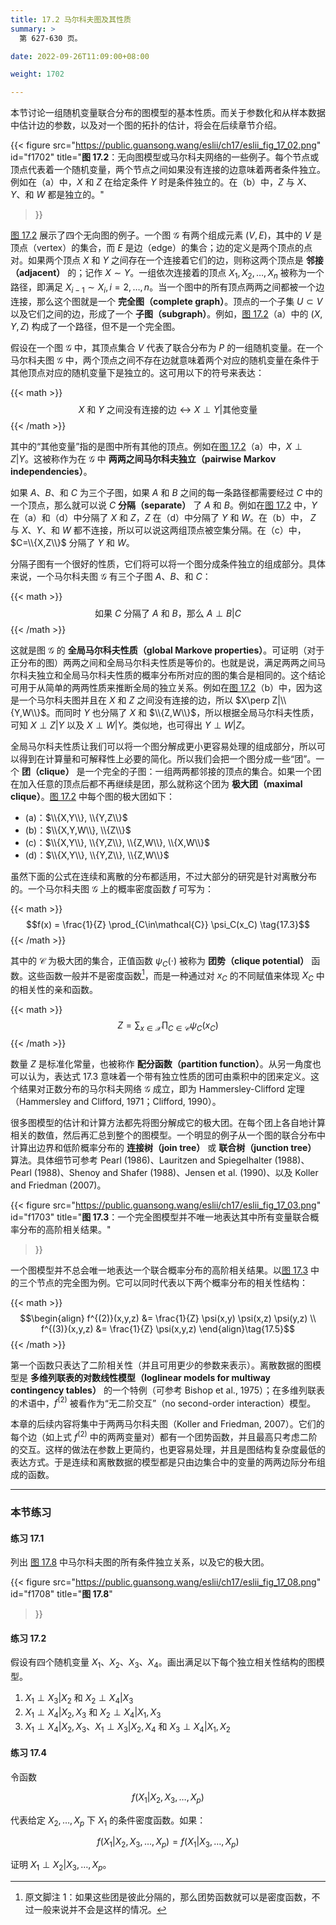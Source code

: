 ```yaml
---
title: 17.2 马尔科夫图及其性质
summary: >
  第 627-630 页。

date: 2022-09-26T11:09:00+08:00

weight: 1702

---
```


本节讨论一组随机变量联合分布的图模型的基本性质。而关于参数化和从样本数据中估计边的参数，以及对一个图的拓扑的估计，将会在后续章节介绍。

{{< figure
  src="https://public.guansong.wang/eslii/ch17/eslii_fig_17_02.png"
  id="f1702"
  title="**图 17.2**：无向图模型或马尔科夫网络的一些例子。每个节点或顶点代表着一个随机变量，两个节点之间如果没有连接的边意味着两者条件独立。例如在（a）中，$X$ 和 $Z$ 在给定条件 $Y$ 时是条件独立的。在（b）中，$Z$ 与 $X$、$Y$、和 $W$ 都是独立的。"
>}}

[图 17.2](#figure-f1702) 展示了四个无向图的例子。一个图 $\mathcal{G}$ 有两个组成元素 $(V,E)$，其中的 $V$ 是顶点（vertex）的集合，而 $E$ 是边（edge）的集合；边的定义是两个顶点的点对。如果两个顶点 $X$ 和 $Y$ 之间存在一个连接着它们的边，则称这两个顶点是 **邻接（adjacent）** 的；记作 $X\sim Y$。一组依次连接着的顶点 $X_1,X_2,\dots,X_n$ 被称为一个路径，即满足 $X_{i-1}\sim X_i,i=2,\dots,n$。当一个图中的所有顶点两两之间都被一个边连接，那么这个图就是一个 **完全图（complete graph）**。顶点的一个子集 $U\subset V$ 以及它们之间的边，形成了一个 **子图（subgraph）**。例如，[图 17.2](#figure-f1702)（a）中的 $(X,Y,Z)$ 构成了一个路径，但不是一个完全图。

假设在一个图 $\mathcal{G}$ 中，其顶点集合 $V$ 代表了联合分布为 $P$ 的一组随机变量。在一个马尔科夫图 $\mathcal{G}$ 中，两个顶点之间不存在边就意味着两个对应的随机变量在条件于其他顶点对应的随机变量下是独立的。这可用以下的符号来表达：

{{< math >}}
$$X \text{ 和 } Y \text{ 之间没有连接的边} \longleftrightarrow
X \perp Y |\text{其他变量} \tag{17.1}$$
{{< /math >}}

其中的“其他变量”指的是图中所有其他的顶点。例如在[图 17.2](#figure-f1702)（a）中，$X\perp Z|Y$。这被称作为在 $\mathcal{G}$ 中 **两两之间马尔科夫独立（pairwise Markov independencies）**。

如果 $A$、$B$、和 $C$ 为三个子图，如果 $A$ 和 $B$ 之间的每一条路径都需要经过 $C$ 中的一个顶点，那么就可以说 $C$ **分隔（separate）** 了 $A$ 和 $B$。例如在[图 17.2](#figure-f1702) 中，$Y$ 在（a）和（d）中分隔了 $X$ 和 $Z$，$Z$ 在（d）中分隔了 $Y$ 和 $W$。在（b）中， $Z$ 与 $X$、$Y$、和 $W$ 都不连接，所以可以说这两组顶点被空集分隔。在（c）中，$C=\\{X,Z\\}$ 分隔了 $Y$ 和 $W$。

分隔子图有一个很好的性质，它们将可以将一个图分成条件独立的组成部分。具体来说，一个马尔科夫图 $\mathcal{G}$ 有三个子图 $A$、$B$、和 $C$：

{{< math >}}
$$\text{如果 } C \text{ 分隔了 } A \text{ 和 } B \text{，那么 }A \perp B | C \tag{17.2}$$
{{< /math >}}

这就是图 $\mathcal{G}$ 的 **全局马尔科夫性质（global Markove properties）**。可证明（对于正分布的图）两两之间和全局马尔科夫性质是等价的。也就是说，满足两两之间马尔科夫独立和全局马尔科夫性质的概率分布所对应的图的集合是相同的。这个结论可用于从简单的两两性质来推断全局的独立关系。例如在[图 17.2](#figure-f1702)（b）中，因为这是一个马尔科夫图并且在 $X$ 和 $Z$ 之间没有连接的边，所以 $X\perp Z|\\{Y,W\\}$。而同时 $Y$ 也分隔了 $X$ 和 $\\{Z,W\\}$，所以根据全局马尔科夫性质，可知 $X\perp Z|Y$ 以及 $X\perp W|Y$。类似地，也可得出 $Y\perp W|Z$。

全局马尔科夫性质让我们可以将一个图分解成更小更容易处理的组成部分，所以可以得到在计算量和可解释性上必要的简化。所以我们会把一个图分成一些“团”。一个 **团（clique）** 是一个完全的子图：一组两两都邻接的顶点的集合。如果一个团在加入任意的顶点后都不再继续是团，那么就称这个团为 **极大团（maximal clique）**。[图 17.2](#figure-f1702) 中每个图的极大团如下：

- (a)：$\\{X,Y\\}, \\{Y,Z\\}$
- (b)：$\\{X,Y,W\\}, \\{Z\\}$
- (c)：$\\{X,Y\\}, \\{Y,Z\\}, \\{Z,W\\}, \\{X,W\\}$
- (d)：$\\{X,Y\\}, \\{Y,Z\\}, \\{Z,W\\}$

虽然下面的公式在连续和离散的分布都适用，不过大部分的研究是针对离散分布的。一个马尔科夫图 $\mathcal{G}$ 上的概率密度函数 $f$ 可写为：

{{< math >}}
$$f(x) = \frac{1}{Z} \prod_{C\in\mathcal{C}} \psi_C(x_C) \tag{17.3}$$
{{< /math >}}

其中的 $\mathcal{C}$ 为极大团的集合，正值函数 $\psi_C(\cdot)$ 被称为 **团势（clique potential）** 函数。这些函数一般并不是密度函数[^1]，而是一种通过对 $x_C$ 的不同赋值来体现 $X_C$ 中的相关性的亲和函数。

{{< math >}}
$$Z = \sum_{x\in\mathcal{X}} \prod_{C\in\mathcal{C}} \psi_C(x_C) \tag{17.4}$$
{{< /math >}}

数量 $Z$ 是标准化常量，也被称作 **配分函数（partition function）**。从另一角度也可以认为，表达式 17.3 意味着一个带有独立性质的团可由乘积中的团来定义。这个结果对正数分布的马尔科夫网络 $\mathcal{G}$ 成立，即为 Hammersley-Clifford 定理（Hammersley and Clifford, 1971；Clifford, 1990）。

很多图模型的估计和计算方法都先将图分解成它的极大团。在每个团上各自地计算相关的数值，然后再汇总到整个的图模型。一个明显的例子从一个图的联合分布中计算出边界和低阶概率分布的 **连接树（join tree）** 或 **联合树（junction tree）** 算法。具体细节可参考 Pearl (1986)、Lauritzen and Spiegelhalter (1988)、Pearl (1988)、Shenoy and Shafer (1988)、Jensen et al. (1990)、以及 Koller and Friedman (2007)。

{{< figure
  src="https://public.guansong.wang/eslii/ch17/eslii_fig_17_03.png"
  id="f1703"
  title="**图 17.3**：一个完全图模型并不唯一地表达其中所有变量联合概率分布的高阶相关结果。"
>}}

一个图模型并不总会唯一地表达一个联合概率分布的高阶相关结果。以[图 17.3](#figure-f1703) 中的三个节点的完全图为例。它可以同时代表以下两个概率分布的相关性结构：

{{< math >}}
$$\begin{align}
f^{(2)}(x,y,z) &= \frac{1}{Z} \psi(x,y) \psi(x,z) \psi(y,z) \\
f^{(3)}(x,y,z) &= \frac{1}{Z} \psi(x,y,z)
\end{align}\tag{17.5}$$
{{< /math >}}

第一个函数只表达了二阶相关性（并且可用更少的参数来表示）。离散数据的图模型是 **多维列联表的对数线性模型（loglinear models for multiway contingency tables）** 的一个特例（可参考 Bishop et al., 1975）；在多维列联表的术语中，$f^{(2)}$ 被看作为“无二阶交互”（no second-order interaction）模型。

本章的后续内容将集中于两两马尔科夫图（Koller and Friedman, 2007）。它们的每个边（如上式 $f^{(2)}$ 中的两两变量对）都有一个团势函数，并且最高只考虑二阶的交互。这样的做法在参数上更简约，也更容易处理，并且是图结构复杂度最低的表达方式。于是连续和离散数据的模型都是只由边集合中的变量的两两边际分布组成的函数。

----------
### 本节练习

#### 练习 17.1

列出 [图 17.8](#figure-f1708) 中马尔科夫图的所有条件独立关系，以及它的极大团。

{{< figure
  src="https://public.guansong.wang/eslii/ch17/eslii_fig_17_08.png"
  id="f1708"
  title="**图 17.8**"
>}}

#### 练习 17.2

假设有四个随机变量 $X_1$、$X_2$、$X_3$、$X_4$。画出满足以下每个独立相关性结构的图模型。

1. $X_1\perp X_3|X_2$ 和 $X_2\perp X_4|X_3$
2. $X_1\perp X_4|X_2,X_3$ 和 $X_2\perp X_4|X_1,X_3$
3. $X_1\perp X_4|X_2,X_3$、$X_1\perp X_3|X_2,X_4$ 和 $X_3\perp X_4|X_1,X_2$

#### 练习 17.4

令函数

$$f(X_1 | X_2, X_3, \dots, X_p)$$

代表给定 $X_2,\dots,X_p$ 下 $X_1$ 的条件密度函数。如果：

$$f(X_1 | X_2, X_3, \dots, X_p) = f(X_1 | X_3, \dots, X_p)$$

证明 $X_1\perp X_2|X_3,\dots,X_p$。

[^1]: 原文脚注 1：如果这些团是彼此分隔的，那么团势函数就可以是密度函数，不过一般来说并不会是这样的情况。
